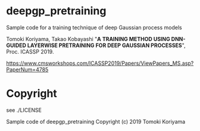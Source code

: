 # deepgp_pretraining
Sample code for a training technique of deep Gaussian process models

Tomoki Koriyama, Takao Kobayashi
"**A TRAINING METHOD USING DNN-GUIDED LAYERWISE PRETRAINING FOR DEEP GAUSSIAN PROCESSES**", Proc. ICASSP 2019.

https://www.cmsworkshops.com/ICASSP2019/Papers/ViewPapers_MS.asp?PaperNum=4785

# Copyright

see ./LICENSE

 Sample code of deepgp_pretraining
 Copyright (c) 2019 Tomoki Koriyama